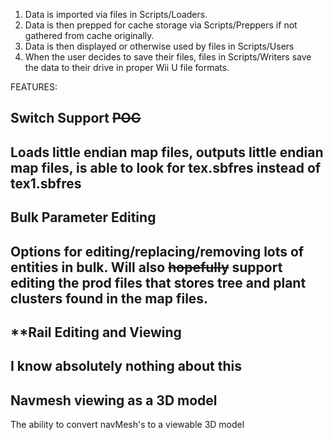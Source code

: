 1. Data is imported via files in Scripts/Loaders.  
2. Data is then prepped for cache storage via Scripts/Preppers if not gathered from cache originally.  
3. Data is then displayed or otherwise used by files in Scripts/Users
4. When the user decides to save their files, files in Scripts/Writers save the data to their drive in proper Wii U file formats.





FEATURES:

 Switch Support ~~POG~~
 ---------
 Loads little endian map files, outputs little endian map files, is able to look for tex.sbfres instead of tex1.sbfres
 --------
 Bulk Parameter Editing
 ---------
 Options for editing/replacing/removing lots of entities in bulk. Will also ~~hopefully~~ support editing the prod files that stores tree and plant clusters found in the map files.
 -----------
 **Rail Editing and Viewing
 ---------------
 I know absolutely nothing about this
 --------------
 Navmesh viewing as a 3D model
 --------------
 The ability to convert navMesh's to a viewable 3D model
